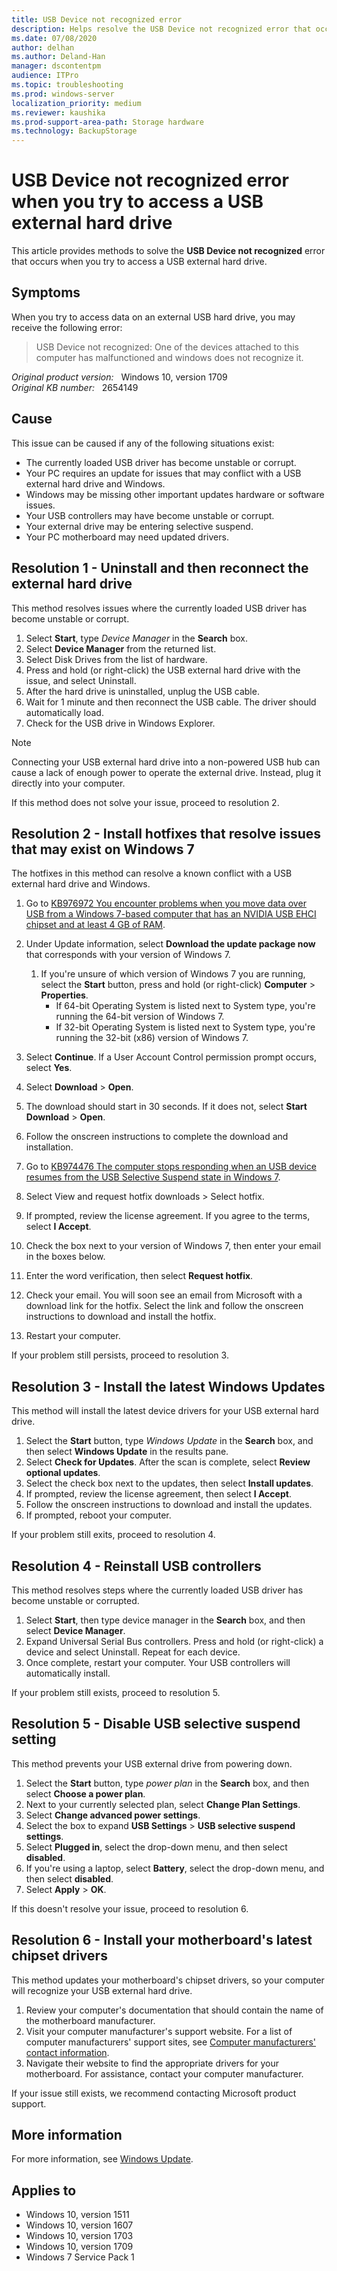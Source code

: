 ```yaml
---
title: USB Device not recognized error
description: Helps resolve the USB Device not recognized error that occurs when trying to access a USB external hard drive.
ms.date: 07/08/2020
author: delhan
ms.author: Deland-Han
manager: dscontentpm
audience: ITPro
ms.topic: troubleshooting
ms.prod: windows-server
localization_priority: medium
ms.reviewer: kaushika
ms.prod-support-area-path: Storage hardware
ms.technology: BackupStorage
---
```

# USB Device not recognized error when you try to access a USB external hard drive

This article provides methods to solve the **USB Device not recognized** error that occurs when you try to access a USB external hard drive.

## Symptoms

When you try to access data on an external USB hard drive, you may receive the following error:

> USB Device not recognized: One of the devices attached to this computer has malfunctioned and windows does not recognize it.

_Original product version:_ &nbsp; Windows 10, version 1709  
_Original KB number:_ &nbsp; 2654149

## Cause

This issue can be caused if any of the following situations exist:

- The currently loaded USB driver has become unstable or corrupt.
- Your PC requires an update for issues that may conflict with a USB external hard drive and Windows.
- Windows may be missing other important updates hardware or software issues.
- Your USB controllers may have become unstable or corrupt.
- Your external drive may be entering selective suspend.
- Your PC motherboard may need updated drivers.

## Resolution 1 - Uninstall and then reconnect the external hard drive

This method resolves issues where the currently loaded USB driver has become unstable or corrupt.

1. Select **Start**, type *Device Manager* in the **Search** box.
2. Select **Device Manager** from the returned list.
3. Select Disk Drives from the list of hardware.
4. Press and hold (or right-click) the USB external hard drive with the issue, and select Uninstall.
5. After the hard drive is uninstalled, unplug the USB cable.
6. Wait for 1 minute and then reconnect the USB cable. The driver should automatically load.
7. Check for the USB drive in Windows Explorer.

> [!NOTE]
> Connecting your USB external hard drive into a non-powered USB hub can cause a lack of enough power to operate the external drive. Instead, plug it directly into your computer.

If this method does not solve your issue, proceed to resolution 2.

## Resolution 2 - Install hotfixes that resolve issues that may exist on Windows 7

The hotfixes in this method can resolve a known conflict with a USB external hard drive and Windows.

1. Go to [KB976972 You encounter problems when you move data over USB from a Windows 7-based computer that has an NVIDIA USB EHCI chipset and at least 4 GB of RAM](https://support.microsoft.com/help/976972).

1. Under Update information, select **Download the update package now** that corresponds with your version of Windows 7.
   1. If you're unsure of which version of Windows 7 you are running, select the **Start** button, press and hold (or right-click) **Computer** > **Properties**.
      - If 64-bit Operating System is listed next to System type, you're running the 64-bit version of Windows 7.
      - If 32-bit Operating System is listed next to System type, you're running the 32-bit (x86) version of Windows 7.
1. Select **Continue**. If a User Account Control permission prompt occurs, select **Yes**.
1. Select **Download** > **Open**.
1. The download should start in 30 seconds. If it does not, select **Start Download** > **Open**.
1. Follow the onscreen instructions to complete the download and installation.
1. Go to [KB974476 The computer stops responding when an USB device resumes from the USB Selective Suspend state in Windows 7](https://support.microsoft.com/help/974476).
1. Select View and request hotfix downloads > Select hotfix.
1. If prompted, review the license agreement. If you agree to the terms, select **I Accept**.
1. Check the box next to your version of Windows 7, then enter your email in the boxes below.
1. Enter the word verification, then select **Request hotfix**.
1. Check your email. You will soon see an email from Microsoft with a download link for the hotfix. Select the link and follow the onscreen instructions to download and install the hotfix.
1. Restart your computer.

If your problem still persists, proceed to resolution 3.

## Resolution 3 - Install the latest Windows Updates

This method will install the latest device drivers for your USB external hard drive.

1. Select the **Start** button, type *Windows Update* in the **Search** box, and then select **Windows Update** in the results pane.
2. Select **Check for Updates**. After the scan is complete, select **Review optional updates**.
3. Select the check box next to the updates, then select **Install updates**.
4. If prompted, review the license agreement, then select **I Accept**.
5. Follow the onscreen instructions to download and install the updates.
6. If prompted, reboot your computer.

If your problem still exits, proceed to resolution 4.

## Resolution 4 - Reinstall USB controllers

This method resolves steps where the currently loaded USB driver has become unstable or corrupted.

1. Select **Start**, then type device manager in the **Search** box, and then select **Device Manager**.
2. Expand Universal Serial Bus controllers. Press and hold (or right-click) a device and select Uninstall. Repeat for each device.
3. Once complete, restart your computer. Your USB controllers will automatically install.

If your problem still exists, proceed to resolution 5.

## Resolution 5 - Disable USB selective suspend setting

This method prevents your USB external drive from powering down.

1. Select the **Start** button, type *power plan* in the **Search** box, and then select **Choose a power plan**.
2. Next to your currently selected plan, select **Change Plan Settings**.
3. Select **Change advanced power settings**.
4. Select the box to expand **USB Settings** > **USB selective suspend settings**.
5. Select **Plugged in**, select the drop-down menu, and then select **disabled**.
6. If you're using a laptop, select **Battery**, select the drop-down menu, and then select **disabled**.
7. Select **Apply** > **OK**.

If this doesn't resolve your issue, proceed to resolution 6.

## Resolution 6 - Install your motherboard's latest chipset drivers

This method updates your motherboard's chipset drivers, so your computer will recognize your USB external hard drive.

1. Review your computer's documentation that should contain the name of the motherboard manufacturer.
2. Visit your computer manufacturer's support website. For a list of computer manufacturers' support sites, see [Computer manufacturers' contact information](https://support.microsoft.com/help/14148).
3. Navigate their website to find the appropriate drivers for your motherboard. For assistance, contact your computer manufacturer.

If your issue still exists, we recommend contacting Microsoft product support.

## More information

For more information, see [Windows Update](https://support.microsoft.com/hub/4338813).

## Applies to

- Windows 10, version 1511
- Windows 10, version 1607
- Windows 10, version 1703
- Windows 10, version 1709
- Windows 7 Service Pack 1
